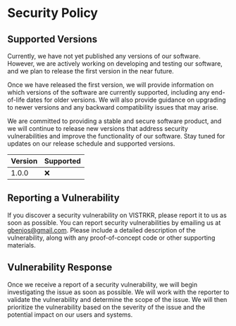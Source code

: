 # Security Policy

## Supported Versions

Currently, we have not yet published any versions of our software. However, we are actively working on developing and testing our software, and we plan to release the first version in the near future.

Once we have released the first version, we will provide information on which versions of the software are currently supported, including any end-of-life dates for older versions. We will also provide guidance on upgrading to newer versions and any backward compatibility issues that may arise.

We are committed to providing a stable and secure software product, and we will continue to release new versions that address security vulnerabilities and improve the functionality of our software. Stay tuned for updates on our release schedule and supported versions.

| Version | Supported          |
| ------- | ------------------ |
| 1.0.0   | :x:                |

## Reporting a Vulnerability

If you discover a security vulnerability on VISTRKR, please report it to us as soon as possible. You can report security vulnerabilities by emailing us at <gbenjos@gmail.com>. Please include a detailed description of the vulnerability, along with any proof-of-concept code or other supporting materials.

## Vulnerability Response
Once we receive a report of a security vulnerability, we will begin investigating the issue as soon as possible. We will work with the reporter to validate the vulnerability and determine the scope of the issue. We will then prioritize the vulnerability based on the severity of the issue and the potential impact on our users and systems.
